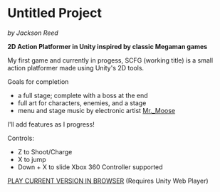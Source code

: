 Untitled Project
================
*by Jackson Reed*

**2D Action Platformer in Unity inspired by classic Megaman games**

My first game and currently in progess, SCFG (working title) is a small action platformer made using Unity's 2D tools. 

Goals for completion
- a full stage; complete with a boss at the end
- full art for characters, enemies, and a stage
- menu and stage music by electronic artist [Mr._Moose](https://soundcloud.com/mr-moose-6)

I'll add features as I progress!

Controls:
- Z to Shoot/Charge
- X to jump
- Down + X to slide 
Xbox 360 Controller supported

[PLAY CURRENT VERSION IN BROWSER](https://dl.dropboxusercontent.com/u/15935800/Unity%20Web%20Player%20Games/SCSG/SCSG.html) (Requires Unity Web Player)
